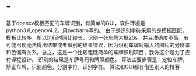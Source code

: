 # -
基于opencv模板匹配的车牌识别，有简单的GUI，软件环境是python3.8,opencv4.2。用pycharm写的。
由于是识别字符采用的是模板匹配，模板比较多，所以运行时间比较长，识别一张车牌大概20s，并且准确度不高，有可能出现无法得出结果或者识别的结果错误，因为识别车牌对输入的图片的分辨率和色偏有关系。总之，这是一个比较粗糙简单的车牌识别项目，我做这个是为了应付课程设计。
识别的结果是车牌号码和牌照颜色。
算法主要步骤是：定位车牌，矫正车牌，识别颜色，分割字符，识别字符。
算法和GUI都有借鉴别人的博客
